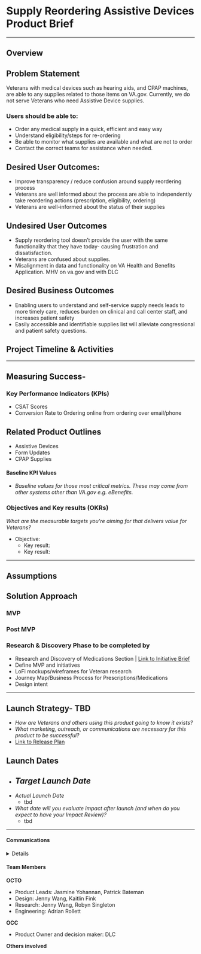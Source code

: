 
# Supply Reordering Assistive Devices Product Brief 
---

## Overview


## Problem Statement
Veterans with medical devices such as hearing aids, and CPAP machines, are able to any supplies related to those items on VA.gov. Currently, we do not serve Veterans who need Assistive Device supplies. 

 ### Users should be able to:
 - Order any medical supply in a quick, efficient and easy way
 - Understand eligibility/steps for re-ordering
 - Be able to monitor what supplies are available and what are not to order
 - Contact the correct teams for assistance when needed. 

## Desired User Outcomes: 
- Improve transparency / reduce confusion around supply reordering process
- Veterans are well informed about the process are able to independently take reordering actions (prescription, eligibility, ordering)
- Veterans are well-informed about the status of their supplies

## Undesired User Outcomes

- Supply reordering tool doesn’t provide the user with the same functionality that they have today- causing frustration and dissatisfaction.
- Veterans are confused about supplies.
- Misalignment in data and functionality on VA Health and Benefits Application. MHV on va.gov and with DLC


## Desired Business Outcomes
- Enabling users to understand and self-service supply needs leads to more timely care, reduces burden on clinical and call center staff, and increases patient safety
- Easily accessible and identifiable supplies list will alleviate congressional and patient safety questions.

## Project Timeline & Activities

---
## Measuring Success-

### Key Performance Indicators (KPIs)
* CSAT Scores
* Conversion Rate to Ordering online from ordering over email/phone

## Related Product Outlines

* Assistive Devices
* Form Updates
* CPAP Supplies
#### Baseline KPI Values
* _Baseline values for those most critical metrics. These may come from other systems other than VA.gov e.g. eBenefits._

### Objectives and Key results (OKRs)
_What are the measurable targets you're aiming for that delivers value for Veterans?_

- Objective:
  - Key result: 
  - Key result: 


---

## Assumptions



## Solution Approach

### MVP



### Post MVP 


### Research & Discovery Phase to be completed by 

- Research and Discovery of Medications Section | [Link to Initiative Brief](#)
- Define MVP and initiatives
- LoFi mockups/wireframes for Veteran research
- Journey Map/Business Process for Prescriptions/Medications
- Design intent
--- 

## Launch Strategy- TBD
- *How are Veterans and others using this product going to know it exists?*
- *What marketing, outreach, or communications are necessary for this product to be successful?*
- [Link to Release Plan](https://github.com/department-of-veterans-affairs/va.gov-team/blob/master/platform/product-management/release-plan-template.md)

## Launch Dates
- *Target Launch Date*
  - 
- *Actual Launch Date* 
  - tbd
- *What date will you evaluate impact after launch (and when do you expect to have your Impact Review)?*
  - tbd

---



#### Communications

<details>

- Team Name: 
- GitHub Label: 
- Slack channel: 
- Product POCs:
  - OCTO Product: Kay Lawyer


</details>

#### Team Members  

**OCTO**
- Product Leads: Jasmine Yohannan, Patrick Bateman
- Design: Jenny Wang, Kaitlin Fink
- Research: Jenny Wang, Robyn Singleton
- Engineering: Adrian Rollett 


**OCC**
   - Product Owner and decision maker: DLC

**Others involved**

